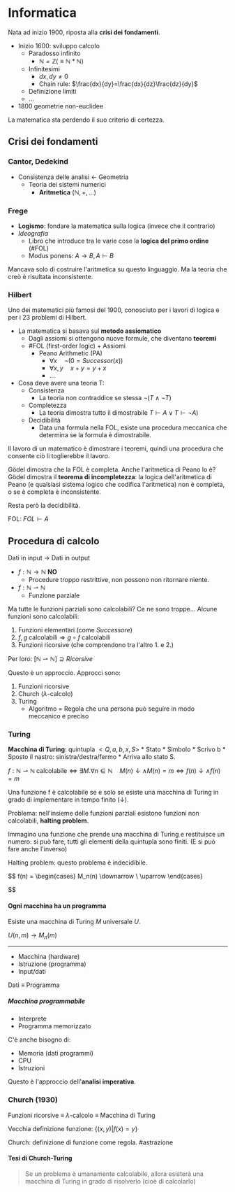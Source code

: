 # Informatica

Nata ad inizio 1900, riposta alla **crisi dei fondamenti**.

- Inizio 1600: sviluppo calcolo
    - Paradosso infinito
        - $\mathbb{N}=\mathbb{Z} (\equiv \mathbb{N}*\mathbb{N})$
    - Infinitesimi
        - $dx, dy \neq 0$
        - Chain rule: $\frac{dx}{dy}=\frac{dx}{dz}\frac{dz}{dy}$
    - Definizione limiti
    - ...
- 1800 geometrie non-euclidee

La matematica sta perdendo il suo criterio di certezza.

## Crisi dei fondamenti

### Cantor, Dedekind

- Consistenza delle analisi <- Geometria
    - Teoria dei sistemi numerici
        - **Aritmetica** ($\mathbb{N},+,...$)

### Frege

- **Logismo**: fondare la matematica sulla logica (invece che il contrario)
- *Ideografia*
    - Libro che introduce tra le varie cose la **logica del primo ordine** (#FOL)
    - Modus ponens: $A \rightarrow B, A \vdash B$

Mancava solo di costruire l'aritmetica su questo linguaggio. Ma la teoria che creò è risultata inconsistente.

### Hilbert

Uno dei matematici più famosi del 1900, conosciuto per i lavori di logica e per i 23 problemi di Hilbert.

- La matematica si basava sul **metodo assiomatico**
    - Dagli assiomi si ottengono nuove formule, che diventano **teoremi**
    - #FOL (first-order logic) + Assiomi
        - Peano Arithmetic (PA)
            - $\forall{x} \quad \neg (0=Successor(x))$
            - $\forall x,y \quad x+y=y+x$
            - ...
- Cosa deve avere una teoria T:
    - Consistenza
        - La teoria non contraddice se stessa $\neg(T \land \neg T)$
    - Completezza
        - La teoria dimostra tutto il dimostrabile $T \vdash A \lor T \vdash \neg A$)
    - Decidibilità
        - Data una formula nella FOL, esiste una procedura meccanica che determina se la formula è dimostrabile.

Il lavoro di un matematico è dimostrare i teoremi, quindi una procedura che consente ciò li toglierebbe il lavoro.

Gödel dimostra che la FOL è completa. Anche l'aritmetica di Peano lo è? Gödel dimostra il **teorema di incompletezza**: la logica dell'aritmetica di Peano (e qualsiasi sistema logico che codifica l'aritmetica) non è completa, o se è completa è inconsistente.

Resta però la decidibilità.

FOL: $FOL \vdash A$

## Procedura di calcolo

Dati in input -> Dati in output

- $f: \mathbb{N} \rightarrow \mathbb{N}$ **NO**
    - Procedure troppo restrittive, non possono non ritornare niente.
- $f: \mathbb{N} \rightharpoonup \mathbb{N}$
    - Funzione parziale

Ma tutte le funzioni parziali sono calcolabili? Ce ne sono troppe... Alcune funzioni sono calcolabili:

1.  Funzioni elementari (come $Successore$)
2.  $f,g \; \text{calcolabili} \Rightarrow g \circ f \; \text{calcolabili}$
3.  Funzioni ricorsive (che comprendono tra l'altro 1. e 2.)

Per loro: $[\mathbb{N} \rightharpoonup \mathbb{N}] \supseteq Ricorsive$

Questo è un approccio. Approcci sono:

1.  Funzioni ricorsive
2.  Church ($\lambda$-calcolo)
3.  Turing
    - Algoritmo = Regola che una persona può seguire in modo meccanico e preciso

### Turing

**Macchina di Turing**: quintupla $<Q,a,b,x,S>$
\* Stato
\* Simbolo
\* Scrivo b
\* Sposto il nastro: sinistra/destra/fermo
\* Arriva allo stato S.

$f: \mathbb{N} \rightharpoonup \mathbb{N} \; \text{calcolabile} \Leftrightarrow \exists M. \forall n \in \mathbb{N} \quad M(n) \downarrow \land M(n) = m \Leftrightarrow f(n) \downarrow \land f(n)=m$

Una funzione f è calcolabile se e solo se esiste una macchina di Turing in grado di implementare in tempo finito ($\downarrow$).

Problema: nell'insieme delle funzioni parziali esistono funzioni non calcolabili, **halting problem**.

Immagino una funzione che prende una macchina di Turing e restituisce un numero: si può fare, tutti gli elementi della quintupla sono finiti. (E si può fare anche l'inverso)

Halting problem: questo problema è indecidibile.

$$
f(n) =
  \begin{cases}
    M_n(n) \downarrow \\
    \uparrow
  \end{cases}

$$

#### Ogni macchina ha un programma

Esiste una macchina di Turing $M$ universale $U$.

$U(n,m) \rightarrow M_n(m)$

* * *

- Macchina (hardware)
- Istruzione (programma)
- Input/dati

Dati $\equiv$ Programma

##### Macchina programmabile

- Interprete
- Programma memorizzato

C'è anche bisogno di:

- Memoria (dati programmi)
- CPU
- Istruzioni

Questo è l'approccio dell'**analisi imperativa**.

### Church (1930)

Funzioni ricorsive $\equiv$ $\lambda$-calcolo $\equiv$ Macchina di Turing

Vecchia definizione funzione: $\{(x,y)|f(x)=y\}$

Church: definizione di funzione come regola. #astrazione

#### Tesi di Church-Turing

> Se un problema è umanamente calcolabile, allora esisterà una macchina di Turing in grado di risolverlo (cioè di calcolarlo)